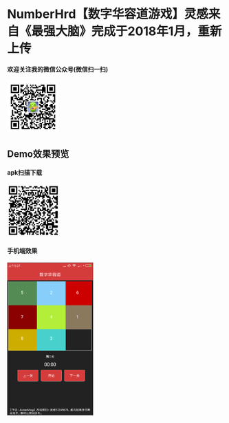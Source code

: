 # NumberHrd【数字华容道游戏】灵感来自《最强大脑》完成于2018年1月，重新上传
#### 欢迎关注我的微信公众号(微信扫一扫)<br/>
<img src="image/abner.jpg" width="120" height="120" alt="微信公众号"/><br/>
## Demo效果预览<br/>
#### apk扫描下载<br/>
<img src="image/numberhrd.jpg" width="120" height="120" alt="效果"/><br/>
#### 手机端效果<br/>
<img src="image/number.gif" width="200" alt="手机端效果"/><br/>
